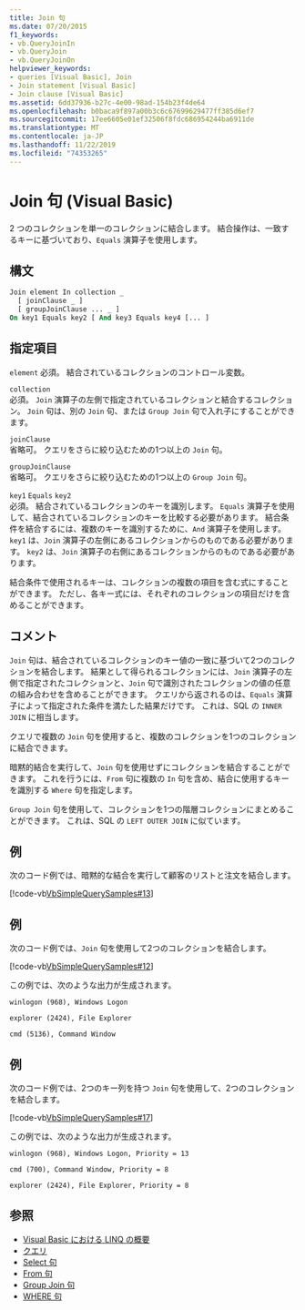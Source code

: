 ```yaml
---
title: Join 句
ms.date: 07/20/2015
f1_keywords:
- vb.QueryJoinIn
- vb.QueryJoin
- vb.QueryJoinOn
helpviewer_keywords:
- queries [Visual Basic], Join
- Join statement [Visual Basic]
- Join clause [Visual Basic]
ms.assetid: 6dd37936-b27c-4e00-98ad-154b23f4de64
ms.openlocfilehash: b0baca9f897a00b3c6c67699629477ff385d6ef7
ms.sourcegitcommit: 17ee6605e01ef32506f8fdc686954244ba6911de
ms.translationtype: MT
ms.contentlocale: ja-JP
ms.lasthandoff: 11/22/2019
ms.locfileid: "74353265"
---
```

# <a name="join-clause-visual-basic"></a>Join 句 (Visual Basic)

2 つのコレクションを単一のコレクションに結合します。 結合操作は、一致するキーに基づいており、`Equals` 演算子を使用します。

## <a name="syntax"></a>構文

```vb
Join element In collection _
  [ joinClause _ ]
  [ groupJoinClause ... _ ]
On key1 Equals key2 [ And key3 Equals key4 [... ]
```

## <a name="parts"></a>指定項目

`element` 必須。 結合されているコレクションのコントロール変数。

`collection`  
必須。 `Join` 演算子の左側で指定されているコレクションと結合するコレクション。 `Join` 句は、別の `Join` 句、または `Group Join` 句で入れ子にすることができます。

`joinClause`  
省略可。 クエリをさらに絞り込むための1つ以上の `Join` 句。

`groupJoinClause`  
省略可。 クエリをさらに絞り込むための1つ以上の `Group Join` 句。

`key1` `Equals` `key2`  
必須。 結合されているコレクションのキーを識別します。 `Equals` 演算子を使用して、結合されているコレクションのキーを比較する必要があります。 結合条件を結合するには、複数のキーを識別するために、`And` 演算子を使用します。 `key1` は、`Join` 演算子の左側にあるコレクションからのものである必要があります。 `key2` は、`Join` 演算子の右側にあるコレクションからのものである必要があります。

結合条件で使用されるキーは、コレクションの複数の項目を含む式にすることができます。 ただし、各キー式には、それぞれのコレクションの項目だけを含めることができます。

## <a name="remarks"></a>コメント

`Join` 句は、結合されているコレクションのキー値の一致に基づいて2つのコレクションを結合します。 結果として得られるコレクションには、`Join` 演算子の左側で指定されたコレクションと、`Join` 句で識別されたコレクションの値の任意の組み合わせを含めることができます。 クエリから返されるのは、`Equals` 演算子によって指定された条件を満たした結果だけです。 これは、SQL の `INNER JOIN` に相当します。

クエリで複数の `Join` 句を使用すると、複数のコレクションを1つのコレクションに結合できます。

暗黙的結合を実行して、`Join` 句を使用せずにコレクションを結合することができます。 これを行うには、`From` 句に複数の `In` 句を含め、結合に使用するキーを識別する `Where` 句を指定します。

`Group Join` 句を使用して、コレクションを1つの階層コレクションにまとめることができます。 これは、SQL の `LEFT OUTER JOIN` に似ています。

## <a name="example"></a>例

次のコード例では、暗黙的な結合を実行して顧客のリストと注文を結合します。

[!code-vb[VbSimpleQuerySamples#13](~/samples/snippets/visualbasic/VS_Snippets_VBCSharp/VbSimpleQuerySamples/VB/QuerySamples1.vb#13)]

## <a name="example"></a>例

次のコード例では、`Join` 句を使用して2つのコレクションを結合します。

[!code-vb[VbSimpleQuerySamples#12](~/samples/snippets/visualbasic/VS_Snippets_VBCSharp/VbSimpleQuerySamples/VB/QuerySamples2.vb#12)]

この例では、次のような出力が生成されます。

`winlogon (968), Windows Logon`

`explorer (2424), File Explorer`

`cmd (5136), Command Window`

## <a name="example"></a>例

次のコード例では、2つのキー列を持つ `Join` 句を使用して、2つのコレクションを結合します。

[!code-vb[VbSimpleQuerySamples#17](~/samples/snippets/visualbasic/VS_Snippets_VBCSharp/VbSimpleQuerySamples/VB/QuerySamples3.vb#17)]

この例では、次のような出力が生成されます。

`winlogon (968), Windows Logon, Priority = 13`

`cmd (700), Command Window, Priority = 8`

`explorer (2424), File Explorer, Priority = 8`

## <a name="see-also"></a>参照

- [Visual Basic における LINQ の概要](../../../visual-basic/programming-guide/language-features/linq/introduction-to-linq.md)
- [クエリ](../../../visual-basic/language-reference/queries/index.md)
- [Select 句](../../../visual-basic/language-reference/queries/select-clause.md)
- [From 句](../../../visual-basic/language-reference/queries/from-clause.md)
- [Group Join 句](../../../visual-basic/language-reference/queries/group-join-clause.md)
- [WHERE 句](../../../visual-basic/language-reference/queries/where-clause.md)
